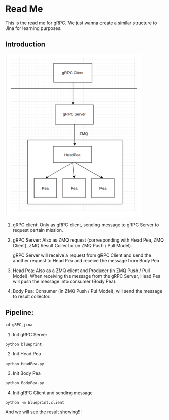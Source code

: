 # Read Me

This is the read me for gRPC. We just wanna create a similar structure to Jina for learning purposes. 



## Introduction

<img src="./Intro.png" alt="image" style="zoom:50%;" />

1. gRPC client: Only as gRPC client, sending message to gRPC Server to request certain mission.

2. gRPC Server: Also as ZMQ request (corresponding with Head Pea, ZMQ Client), ZMQ Result Collector (in ZMQ Push / Pull Model).

   gRPC Server will receive a request from gRPC Client and send the another request to Head Pea and receive the message from Body Pea

3. Head Pea: Also as a ZMQ client and Producer (in ZMQ Push / Pull Model). When receiving the message from the gRPC Server, Head Pea will push the message into consumer (Body Pea).

4. Body Pea: Consumer (in ZMQ Push / Pul Model), will send the message to result collector.



## Pipeline:

~~~shell
cd gRPC_jina
~~~



1. Init gRPC Server

~~~shell
python blueprint
~~~

2. Init Head Pea

~~~shell
python HeadPea.py
~~~

3. Init Body Pea

~~~shell
python BodyPea.py
~~~

4. Init gRPC Client and sending message

~~~shell
python -m blueprint.client
~~~



And we will see the result showing!!!









